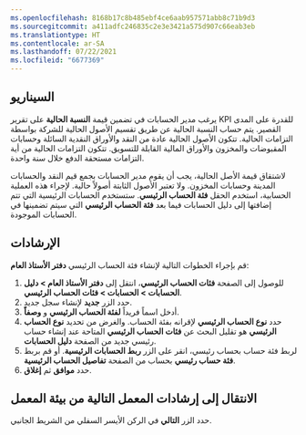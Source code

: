 ```yaml
---
ms.openlocfilehash: 8168b17c8b485ebf4ce6aab957571abb8c71b9d3
ms.sourcegitcommit: a411adfc246835c2e3e3421a575d907c66eab3eb
ms.translationtype: HT
ms.contentlocale: ar-SA
ms.lasthandoff: 07/22/2021
ms.locfileid: "6677369"
---
```

## <a name="scenario"></a>السيناريو

يرغب مدير الحسابات في تضمين قيمة **النسبة الحالية** على تقرير KPI للقدرة على المدى القصير. يتم حساب النسبة الحالية عن طريق تقسيم الأصول الحالية للشركة بواسطة التزامات الحالية. تتكون الأصول الحالية عادة من النقد والأوراق النقدية السائلة وحسابات المقبوضات والمخزون والأوراق المالية القابلة للتسويق. تتكون التزامات الحالية من أية التزامات مستحقة الدفع خلال سنة واحدة.

لاشتقاق قيمة الأصل الحالية، يجب أن يقوم مدير الحسابات بجمع قيم النقد والحسابات المدينة وحسابات المخزون. ولا تعتبر الأصول الثابتة أصولاً حالية. لإجراء هذه العملية الحسابية، استخدم الحقل **فئة الحساب الرئيسي**. ستستخدم الحسابات الرئيسية التي تتم إضافتها إلى دليل الحسابات فيما بعد **فئة الحساب الرئيسي** التي سيتم تضمينها في الحسابات الموجودة.


## <a name="instructions"></a>الإرشادات

قم بإجراء الخطوات التالية لإنشاء فئة الحساب الرئيسي **دفتر الأستاذ العام**:

1.  للوصول إلى الصفحة **فئات الحساب الرئيسي**، انتقل إلى **دفتر الأستاذ العام > دليل الحسابات > الحسابات > فئات الحساب الرئيسي**.  
2.  حدد الزر **جديد** لإنشاء سجل جديد.  
3.  أدخل اسماً فريداً **لفئة الحساب الرئيسي** و **وصفاً**.  
4.  حدد **نوع الحساب الرئيسي** لإقرانه بفئة الحساب. والغرض من تحديد **نوع الحساب الرئيسي** هو تقليل البحث عن **فئات الحساب الرئيسي** المتاحة عند إنشاء حساب رئيسي جديد من الصفحة **دليل الحسابات**.  
5.  لربط فئة حساب بحساب رئيسي، انقر على الزر **ربط الحسابات الرئيسية**. أو قم بربط **فئة حساب رئيسي** بحساب من الصفحة **تفاصيل الحساب الرئيسية**. 
6.  حدد **موافق** ثم **إغلاق**.

## <a name="go-to-the-next-lab-instructions-from-the-lab-environment"></a>الانتقال إلى إرشادات المعمل التالية من بيئة المعمل
 
حدد الزر **التالي** في الركن الأيسر السفلي من الشريط الجانبي. 

